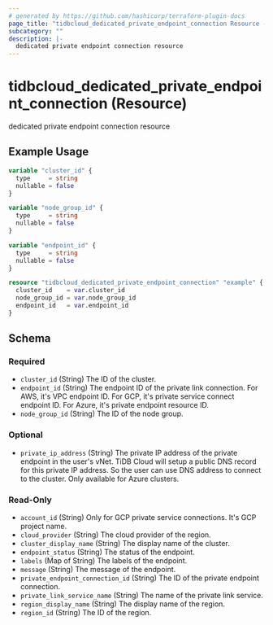 ```yaml
---
# generated by https://github.com/hashicorp/terraform-plugin-docs
page_title: "tidbcloud_dedicated_private_endpoint_connection Resource - terraform-provider-tidbcloud"
subcategory: ""
description: |-
  dedicated private endpoint connection resource
---
```


# tidbcloud_dedicated_private_endpoint_connection (Resource)

dedicated private endpoint connection resource

## Example Usage

```terraform
variable "cluster_id" {
  type     = string
  nullable = false
}

variable "node_group_id" {
  type     = string
  nullable = false
}

variable "endpoint_id" {
  type     = string
  nullable = false
}

resource "tidbcloud_dedicated_private_endpoint_connection" "example" {
  cluster_id    = var.cluster_id
  node_group_id = var.node_group_id
  endpoint_id   = var.endpoint_id
}
```

<!-- schema generated by tfplugindocs -->
## Schema

### Required

- `cluster_id` (String) The ID of the cluster.
- `endpoint_id` (String) The endpoint ID of the private link connection.
For AWS, it's VPC endpoint ID.
For GCP, it's private service connect endpoint ID.
For Azure, it's private endpoint resource ID.
- `node_group_id` (String) The ID of the node group.

### Optional

- `private_ip_address` (String) The private IP address of the private endpoint in the user's vNet.
TiDB Cloud will setup a public DNS record for this private IP address. So the user can use DNS address to connect to the cluster.
Only available for Azure clusters.

### Read-Only

- `account_id` (String) Only for GCP private service connections. It's GCP project name.
- `cloud_provider` (String) The cloud provider of the region.
- `cluster_display_name` (String) The display name of the cluster.
- `endpoint_status` (String) The status of the endpoint.
- `labels` (Map of String) The labels of the endpoint.
- `message` (String) The message of the endpoint.
- `private_endpoint_connection_id` (String) The ID of the private endpoint connection.
- `private_link_service_name` (String) The name of the private link service.
- `region_display_name` (String) The display name of the region.
- `region_id` (String) The ID of the region.
